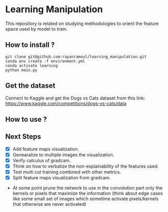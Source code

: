 # Learning Manipulation
This repository is related on studying methodologies to orient the feature space used by model to train.

## How to install ?
```
git clone git@github.com:rayanramoul/learning_manipulation.git
conda env create -f environment.yml
conda activate learning
python main.py
```


## Get the dataset 
Connect to Kaggle and get the Dogs vs Cats dataset from this link:
https://www.kaggle.com/competitions/dogs-vs-cats/data

## How to use ?

## Next Steps
- [X] Add feature maps visualization.
- [X] Genearalize to multiple images the visualization.
- [X] Verify calculus of gradcam.
- [X] Think on how to verbalize the non-explainability of the features used.
- [X] Test multi  cut training combined with other metrics.
- [X] Split feature maps visualization from gradcam.
- At some point prune the network to use in the convolution part only the kernels or pixels that maximize the information (think about edge cases like some small set of images which sometime activate pixels/kernels that otherwise are never activated)